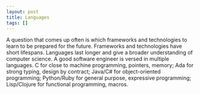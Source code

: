 ```yaml
---
layout: post
title: Languages
tags: []
---
```


A question that comes up often is which frameworks and technologies to learn to be prepared for the future. Frameworks and technologies have short lifespans. Languages last longer and give a broader understanding of computer science. A good software engineer is versed in multiple languages. C for close to machine programming, pointers, memory; Ada for strong typing, design by contract; Java/C# for object-oriented programming; Python/Ruby for general purpose, expressive programming; Lisp/Clojure for functional programming, macros.

